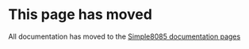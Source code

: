 # This page has moved

All documentation has moved to the [Simple8085 documentation pages](https://tomnisbet.github.io/Simple8085/docs/debugging)